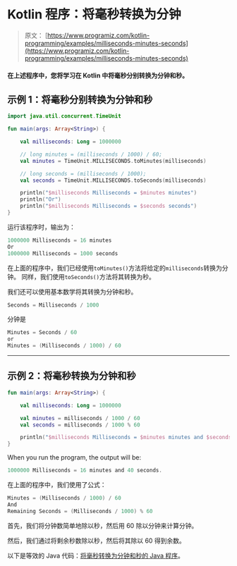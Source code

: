 # Kotlin 程序：将毫秒转换为分钟

> 原文： [https://www.programiz.com/kotlin-programming/examples/milliseconds-minutes-seconds](https://www.programiz.com/kotlin-programming/examples/milliseconds-minutes-seconds)

#### 在上述程序中，您将学习在 Kotlin 中将毫秒分别转换为分钟和秒。

## 示例 1：将毫秒分别转换为分钟和秒

```kt
import java.util.concurrent.TimeUnit

fun main(args: Array<String>) {

    val milliseconds: Long = 1000000

    // long minutes = (milliseconds / 1000) / 60;
    val minutes = TimeUnit.MILLISECONDS.toMinutes(milliseconds)

    // long seconds = (milliseconds / 1000);
    val seconds = TimeUnit.MILLISECONDS.toSeconds(milliseconds)

    println("$milliseconds Milliseconds = $minutes minutes")
    println("Or")
    println("$milliseconds Milliseconds = $seconds seconds")
}
```

运行该程序时，输出为：

```kt
1000000 Milliseconds = 16 minutes
Or
1000000 Milliseconds = 1000 seconds
```

在上面的程序中，我们已经使用`toMinutes()`方法将给定的`milliseconds`转换为分钟。 同样，我们使用`toSeconds()`方法将其转换为秒。

我们还可以使用基本数学将其转换为分钟和秒。

```kt
Seconds = Milliseconds / 1000
```

分钟是

```kt
Minutes = Seconds / 60
or
Minutes = (Milliseconds / 1000) / 60
```

* * *

## 示例 2：将毫秒转换为分钟和秒

```kt
fun main(args: Array<String>) {

    val milliseconds: Long = 1000000

    val minutes = milliseconds / 1000 / 60
    val seconds = milliseconds / 1000 % 60

    println("$milliseconds Milliseconds = $minutes minutes and $seconds seconds.")
}
```

When you run the program, the output will be:

```kt
1000000 Milliseconds = 16 minutes and 40 seconds.
```

在上面的程序中，我们使用了公式：

```kt
Minutes = (Milliseconds / 1000) / 60
And
Remaining Seconds = (Milliseconds / 1000) % 60
```

首先，我们将分钟数简单地除以秒，然后用 60 除以分钟来计算分钟。

然后，我们通过将剩余秒数除以秒，然后将其除以 60 得到余数。

以下是等效的 Java 代码：[将毫秒转换为分钟和秒的 Java 程序](/java-programming/examples/milliseconds-minutes-seconds "Java program to convert milliseconds to minutes and seconds")。